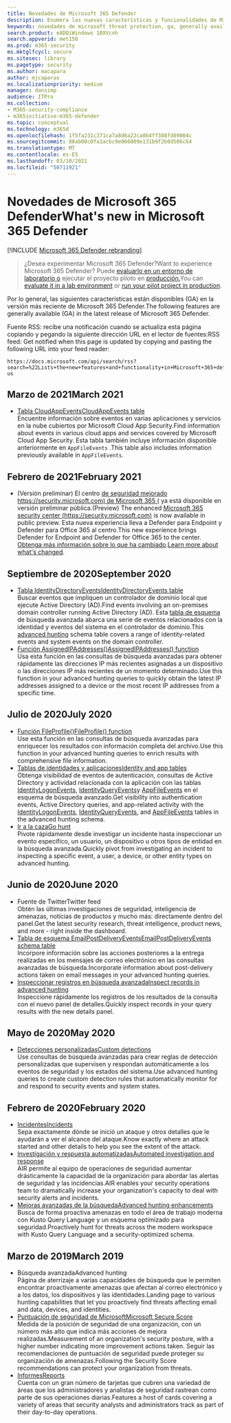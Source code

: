 ```yaml
---
title: Novedades de Microsoft 365 Defender
description: Enumera las nuevas características y funcionalidades de Microsoft 365 Defender
keywords: novedades de microsoft threat protection, ga, generally available, capabilities, available, new
search.product: eADQiWindows 10XVcnh
search.appverid: met150
ms.prod: m365-security
ms.mktglfcycl: secure
ms.sitesec: library
ms.pagetype: security
ms.author: macapara
author: mjcaparas
ms.localizationpriority: medium
manager: dansimp
audience: ITPro
ms.collection:
- M365-security-compliance
- m365initiative-m365-defender
ms.topic: conceptual
ms.technology: m365d
ms.openlocfilehash: 1f5fa231c371ca7a8d6a22ca0b4ff388fd89004c
ms.sourcegitcommit: 88ab08c0fa1acbc9e066009e131b9f2b0d506c64
ms.translationtype: MT
ms.contentlocale: es-ES
ms.lasthandoff: 03/10/2021
ms.locfileid: "50711921"
---
```

# <a name="whats-new-in-microsoft-365-defender"></a><span data-ttu-id="03600-104">Novedades de Microsoft 365 Defender</span><span class="sxs-lookup"><span data-stu-id="03600-104">What's new in Microsoft 365 Defender</span></span>

[!INCLUDE [Microsoft 365 Defender rebranding](../includes/microsoft-defender.md)]

> <span data-ttu-id="03600-105">¿Desea experimentar Microsoft 365 Defender?</span><span class="sxs-lookup"><span data-stu-id="03600-105">Want to experience Microsoft 365 Defender?</span></span> <span data-ttu-id="03600-106">Puede [evaluarlo en un entorno de laboratorio o](https://aka.ms/mtp-trial-lab) ejecutar el proyecto piloto en [producción.](https://aka.ms/m365d-pilotplaybook)</span><span class="sxs-lookup"><span data-stu-id="03600-106">You can [evaluate it in a lab environment](https://aka.ms/mtp-trial-lab) or [run your pilot project in production](https://aka.ms/m365d-pilotplaybook).</span></span>
>

<span data-ttu-id="03600-107">Por lo general, las siguientes características están disponibles (GA) en la versión más reciente de Microsoft 365 Defender.</span><span class="sxs-lookup"><span data-stu-id="03600-107">The following features are generally available (GA) in the latest release of Microsoft 365 Defender.</span></span>

<span data-ttu-id="03600-108">Fuente RSS: recibe una notificación cuando se actualiza esta página copiando y pegando la siguiente dirección URL en el lector de fuentes:</span><span class="sxs-lookup"><span data-stu-id="03600-108">RSS feed: Get notified when this page is updated by copying and pasting the following URL into your feed reader:</span></span>
```http
https://docs.microsoft.com/api/search/rss?search=%22Lists+the+new+features+and+functionality+in+Microsoft+365+defender%22&locale=en-us
```

## <a name="march-2021"></a><span data-ttu-id="03600-109">Marzo de 2021</span><span class="sxs-lookup"><span data-stu-id="03600-109">March 2021</span></span>
- [<span data-ttu-id="03600-110">Tabla CloudAppEvents</span><span class="sxs-lookup"><span data-stu-id="03600-110">CloudAppEvents table</span></span>](advanced-hunting-cloudappevents-table.md) <br><span data-ttu-id="03600-111">Encuentre información sobre eventos en varias aplicaciones y servicios en la nube cubiertos por Microsoft Cloud App Security.</span><span class="sxs-lookup"><span data-stu-id="03600-111">Find information about events in various cloud apps and services covered by Microsoft Cloud App Security.</span></span> <span data-ttu-id="03600-112">Esta tabla también incluye información disponible anteriormente en `AppFileEvents` .</span><span class="sxs-lookup"><span data-stu-id="03600-112">This table also includes information previously available in `AppFileEvents`.</span></span>
## <a name="february-2021"></a><span data-ttu-id="03600-113">Febrero de 2021</span><span class="sxs-lookup"><span data-stu-id="03600-113">February 2021</span></span>
- <span data-ttu-id="03600-114">(Versión preliminar) El centro [de seguridad mejorado https://security.microsoft.com) de Microsoft 365 (](https://security.microsoft.com) ya está disponible en versión preliminar pública.</span><span class="sxs-lookup"><span data-stu-id="03600-114">(Preview) The enhanced [Microsoft 365 security center (https://security.microsoft.com)](https://security.microsoft.com) is now available in public preview.</span></span> <span data-ttu-id="03600-115">Esta nueva experiencia lleva a Defender para Endpoint y Defender para Office 365 al centro.</span><span class="sxs-lookup"><span data-stu-id="03600-115">This new experience brings Defender for Endpoint and Defender for Office 365 to the center.</span></span> <span data-ttu-id="03600-116">[Obtenga más información sobre lo que ha cambiado](https://docs.microsoft.com/microsoft-365/security/mtp/overview-security-center).</span><span class="sxs-lookup"><span data-stu-id="03600-116">[Learn more about what's changed](https://docs.microsoft.com/microsoft-365/security/mtp/overview-security-center).</span></span>

## <a name="september-2020"></a><span data-ttu-id="03600-117">Septiembre de 2020</span><span class="sxs-lookup"><span data-stu-id="03600-117">September 2020</span></span>
- [<span data-ttu-id="03600-118">Tabla IdentityDirectoryEvents</span><span class="sxs-lookup"><span data-stu-id="03600-118">IdentityDirectoryEvents table</span></span>](advanced-hunting-identitydirectoryevents-table.md) <br> <span data-ttu-id="03600-119">Buscar eventos que impliquen un controlador de dominio local que ejecute Active Directory (AD).</span><span class="sxs-lookup"><span data-stu-id="03600-119">Find events involving an on-premises domain controller running Active Directory (AD).</span></span> <span data-ttu-id="03600-120">Esta [tabla de esquema](advanced-hunting-overview.md) de búsqueda avanzada abarca una serie de eventos relacionados con la identidad y eventos del sistema en el controlador de dominio.</span><span class="sxs-lookup"><span data-stu-id="03600-120">This [advanced hunting](advanced-hunting-overview.md) schema table covers a range of identity-related events and system events on the domain controller.</span></span>
- [<span data-ttu-id="03600-121">Función AssignedIPAddresses()</span><span class="sxs-lookup"><span data-stu-id="03600-121">AssignedIPAddresses() function</span></span>](advanced-hunting-assignedipaddresses-function.md) <br> <span data-ttu-id="03600-122">Usa esta función en las consultas de búsqueda avanzadas para obtener rápidamente las direcciones IP más recientes asignadas a un dispositivo o las direcciones IP más recientes de un momento determinado.</span><span class="sxs-lookup"><span data-stu-id="03600-122">Use this function in your advanced hunting queries to quickly obtain the latest IP addresses assigned to a device or the most recent IP addresses from a specific time.</span></span>

## <a name="july-2020"></a><span data-ttu-id="03600-123">Julio de 2020</span><span class="sxs-lookup"><span data-stu-id="03600-123">July 2020</span></span>
- [<span data-ttu-id="03600-124">Función FileProfile()</span><span class="sxs-lookup"><span data-stu-id="03600-124">FileProfile() function</span></span>](advanced-hunting-fileprofile-function.md) <br> <span data-ttu-id="03600-125">Use esta función en las consultas de búsqueda avanzadas para enriquecer los resultados con información completa del archivo.</span><span class="sxs-lookup"><span data-stu-id="03600-125">Use this function in your advanced hunting queries to enrich results with comprehensive file information.</span></span>
- [<span data-ttu-id="03600-126">Tablas de identidades y aplicaciones</span><span class="sxs-lookup"><span data-stu-id="03600-126">Identity and app tables</span></span>](advanced-hunting-schema-tables.md)<br> <span data-ttu-id="03600-127">Obtenga visibilidad de eventos de autenticación, consultas de Active Directory y actividad relacionada con la aplicación con las tablas [IdentityLogonEvents,](advanced-hunting-identitylogonevents-table.md) [IdentityQueryEvents](advanced-hunting-identityqueryevents-table.md)y [AppFileEvents](advanced-hunting-appfileevents-table.md) en el esquema de búsqueda avanzado.</span><span class="sxs-lookup"><span data-stu-id="03600-127">Get visibility into authentication events, Active Directory queries, and app-related activity with the [IdentityLogonEvents](advanced-hunting-identitylogonevents-table.md), [IdentityQueryEvents](advanced-hunting-identityqueryevents-table.md), and [AppFileEvents](advanced-hunting-appfileevents-table.md) tables in the advanced hunting schema.</span></span>
- [<span data-ttu-id="03600-128">Ir a la caza</span><span class="sxs-lookup"><span data-stu-id="03600-128">Go hunt</span></span>](advanced-hunting-go-hunt.md)<br> <span data-ttu-id="03600-129">Pivote rápidamente desde investigar un incidente hasta inspeccionar un evento específico, un usuario, un dispositivo u otros tipos de entidad en la búsqueda avanzada.</span><span class="sxs-lookup"><span data-stu-id="03600-129">Quickly pivot from investigating an incident to inspecting a specific event, a user, a device, or other entity types on advanced hunting.</span></span>

## <a name="june-2020"></a><span data-ttu-id="03600-130">Junio de 2020</span><span class="sxs-lookup"><span data-stu-id="03600-130">June 2020</span></span>
- <span data-ttu-id="03600-131">Fuente de Twitter</span><span class="sxs-lookup"><span data-stu-id="03600-131">Twitter feed</span></span> <br> <span data-ttu-id="03600-132">Obtén las últimas investigaciones de seguridad, inteligencia de amenazas, noticias de productos y mucho más: directamente dentro del panel.</span><span class="sxs-lookup"><span data-stu-id="03600-132">Get the latest security research, threat intelligence, product news, and more - right inside the dashboard.</span></span>
- [<span data-ttu-id="03600-133">Tabla de esquema EmailPostDeliveryEvents</span><span class="sxs-lookup"><span data-stu-id="03600-133">EmailPostDeliveryEvents schema table</span></span>](advanced-hunting-emailpostdeliveryevents-table.md) <br> <span data-ttu-id="03600-134">Incorpore información sobre las acciones posteriores a la entrega realizadas en los mensajes de correo electrónico en las consultas avanzadas de búsqueda.</span><span class="sxs-lookup"><span data-stu-id="03600-134">Incorporate information about post-delivery actions taken on email messages in your advanced hunting queries.</span></span>
- [<span data-ttu-id="03600-135">Inspeccionar registros en búsqueda avanzada</span><span class="sxs-lookup"><span data-stu-id="03600-135">Inspect records in advanced hunting</span></span>](advanced-hunting-query-results.md#drill-down-from-query-results) <br> <span data-ttu-id="03600-136">Inspeccione rápidamente los registros de los resultados de la consulta con el nuevo panel de detalles.</span><span class="sxs-lookup"><span data-stu-id="03600-136">Quickly inspect records in your query results with the new details panel.</span></span>

## <a name="may-2020"></a><span data-ttu-id="03600-137">Mayo de 2020</span><span class="sxs-lookup"><span data-stu-id="03600-137">May 2020</span></span>
- [<span data-ttu-id="03600-138">Detecciones personalizadas</span><span class="sxs-lookup"><span data-stu-id="03600-138">Custom detections</span></span>](custom-detections-overview.md) <br> <span data-ttu-id="03600-139">Use consultas de búsqueda avanzadas para crear reglas de detección personalizadas que supervisen y respondan automáticamente a los eventos de seguridad y los estados del sistema.</span><span class="sxs-lookup"><span data-stu-id="03600-139">Use advanced hunting queries to create custom detection rules that automatically monitor for and respond to security events and system states.</span></span>

## <a name="february-2020"></a><span data-ttu-id="03600-140">Febrero de 2020</span><span class="sxs-lookup"><span data-stu-id="03600-140">February 2020</span></span>
- [<span data-ttu-id="03600-141">Incidentes</span><span class="sxs-lookup"><span data-stu-id="03600-141">Incidents</span></span>](incidents-overview.md) <br> <span data-ttu-id="03600-142">Sepa exactamente dónde se inició un ataque y otros detalles que le ayudarán a ver el alcance del ataque.</span><span class="sxs-lookup"><span data-stu-id="03600-142">Know exactly where an attack started and other details to help you see the extent of the attack.</span></span>
- [<span data-ttu-id="03600-143">Investigación y respuesta automatizadas</span><span class="sxs-lookup"><span data-stu-id="03600-143">Automated investigation and response</span></span>](mtp-autoir.md) <br> <span data-ttu-id="03600-144">AIR permite al equipo de operaciones de seguridad aumentar drásticamente la capacidad de la organización para abordar las alertas de seguridad y las incidencias.</span><span class="sxs-lookup"><span data-stu-id="03600-144">AIR enables your security operations team to dramatically increase your organization's capacity to deal with security alerts and incidents.</span></span>
- [<span data-ttu-id="03600-145">Mejoras avanzadas de la búsqueda</span><span class="sxs-lookup"><span data-stu-id="03600-145">Advanced hunting enhancements</span></span>](advanced-hunting-overview.md) <br> <span data-ttu-id="03600-146">Busca de forma proactiva amenazas en todo el área de trabajo moderna con Kusto Query Language y un esquema optimizado para seguridad.</span><span class="sxs-lookup"><span data-stu-id="03600-146">Proactively hunt for threats across the modern workspace with Kusto Query Language and a security-optimized schema.</span></span>

## <a name="march-2019"></a><span data-ttu-id="03600-147">Marzo de 2019</span><span class="sxs-lookup"><span data-stu-id="03600-147">March 2019</span></span>
- <span data-ttu-id="03600-148">Búsqueda avanzada</span><span class="sxs-lookup"><span data-stu-id="03600-148">Advanced hunting</span></span> <br> <span data-ttu-id="03600-149">Página de aterrizaje a varias capacidades de búsqueda que le permiten encontrar proactivamente amenazas que afectan al correo electrónico y a los datos, los dispositivos y las identidades.</span><span class="sxs-lookup"><span data-stu-id="03600-149">Landing page to various hunting capabilities that let you proactively find threats affecting email and data, devices, and identities.</span></span>
- [<span data-ttu-id="03600-150">Puntuación de seguridad de Microsoft</span><span class="sxs-lookup"><span data-stu-id="03600-150">Microsoft Secure Score</span></span>](microsoft-secure-score.md) <br> <span data-ttu-id="03600-151">Medida de la posición de seguridad de una organización, con un número más alto que indica más acciones de mejora realizadas.</span><span class="sxs-lookup"><span data-stu-id="03600-151">Measurement of an organization's security posture, with a higher number indicating more improvement actions taken.</span></span> <span data-ttu-id="03600-152">Seguir las recomendaciones de puntuación de seguridad puede proteger su organización de amenazas.</span><span class="sxs-lookup"><span data-stu-id="03600-152">Following the Security Score recommendations can protect your organization from threats.</span></span> 
- [<span data-ttu-id="03600-153">Informes</span><span class="sxs-lookup"><span data-stu-id="03600-153">Reports</span></span>](monitoring-and-reporting.md) <br>  <span data-ttu-id="03600-154">Cuenta con un gran número de tarjetas que cubren una variedad de áreas que los administradores y analistas de seguridad rastrean como parte de sus operaciones diarias.</span><span class="sxs-lookup"><span data-stu-id="03600-154">Features a host of cards covering a variety of areas that security analysts and administrators track as part of their day-to-day operations.</span></span>
